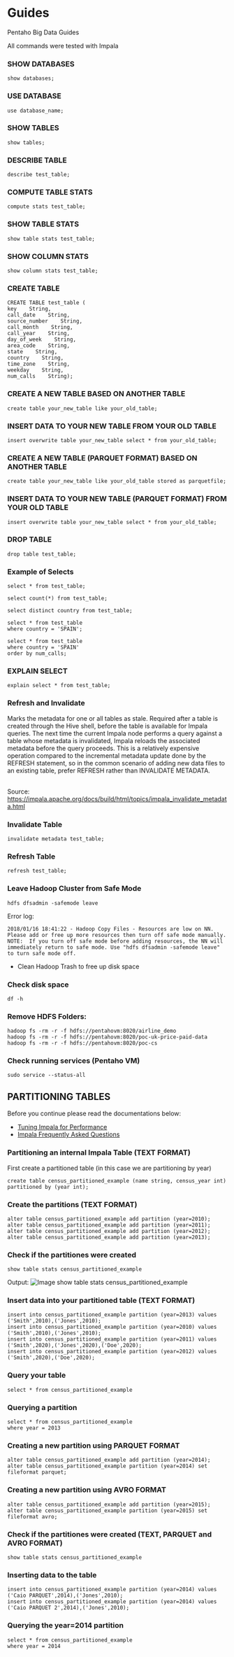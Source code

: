 # Guides

Pentaho Big Data Guides <BR>

All commands were tested with Impala<BR>

### SHOW DATABASES
```
show databases;
```

### USE DATABASE
```
use database_name;
```

### SHOW TABLES
```
show tables;
```

### DESCRIBE TABLE
```
describe test_table;
```

### COMPUTE TABLE STATS
```
compute stats test_table;
```

### SHOW TABLE STATS
```
show table stats test_table;
```

### SHOW COLUMN STATS
```
show column stats test_table;
```

### CREATE TABLE
```
CREATE TABLE test_table ( 
key    String, 
call_date    String, 
source_number    String, 
call_month    String, 
call_year    String, 
day_of_week    String, 
area_code    String,
state    String, 
country    String, 
time_zone    String, 
weekday    String, 
num_calls    String);
```

### CREATE A NEW TABLE BASED ON ANOTHER TABLE
```
create table your_new_table like your_old_table;
```

### INSERT DATA TO YOUR NEW TABLE FROM YOUR OLD TABLE
```
insert overwrite table your_new_table select * from your_old_table;
```

### CREATE A NEW TABLE (PARQUET FORMAT) BASED ON ANOTHER TABLE
```
create table your_new_table like your_old_table stored as parquetfile;
```

### INSERT DATA TO YOUR NEW TABLE (PARQUET FORMAT) FROM YOUR OLD TABLE
```
insert overwrite table your_new_table select * from your_old_table;
```

### DROP TABLE
```
drop table test_table;
```

### Example of Selects 
```
select * from test_table;
```

```
select count(*) from test_table;
```
```
select distinct country from test_table;
```
```
select * from test_table
where country = 'SPAIN';
```
```
select * from test_table
where country = 'SPAIN'
order by num_calls;
```

### EXPLAIN SELECT
```
explain select * from test_table;
```

### Refresh and Invalidate

Marks the metadata for one or all tables as stale. Required after a table is created through the Hive shell, before the table is available for Impala queries. The next time the current Impala node performs a query against a table whose metadata is invalidated, Impala reloads the associated metadata before the query proceeds. This is a relatively expensive operation compared to the incremental metadata update done by the REFRESH statement, so in the common scenario of adding new data files to an existing table, prefer REFRESH rather than INVALIDATE METADATA. <BR><BR>

Source:<BR>
https://impala.apache.org/docs/build/html/topics/impala_invalidate_metadata.html<BR>

### Invalidate Table
```
invalidate metadata test_table;
```

### Refresh Table
```
refresh test_table;
```

### Leave Hadoop Cluster from Safe Mode
```
hdfs dfsadmin -safemode leave
```

Error log:
```
2018/01/16 18:41:22 - Hadoop Copy Files - Resources are low on NN. Please add or free up more resources then turn off safe mode manually. NOTE:  If you turn off safe mode before adding resources, the NN will immediately return to safe mode. Use "hdfs dfsadmin -safemode leave" to turn safe mode off.
```

* Clean Hadoop Trash to free up disk space

### Check disk space
```
df -h
```

### Remove HDFS Folders:
```
hadoop fs -rm -r -f hdfs://pentahovm:8020/airline_demo
hadoop fs -rm -r -f hdfs://pentahovm:8020/poc-uk-price-paid-data
hadoop fs -rm -r -f hdfs://pentahovm:8020/poc-cs
```

### Check running services (Pentaho VM)
```
sudo service --status-all
```



## PARTITIONING TABLES
Before you continue please read the documentations below:

* [Tuning Impala for Performance](https://www.cloudera.com/documentation/enterprise/5-8-x/topics/impala_performance.html)
* [Impala Frequently Asked Questions](https://www.cloudera.com/documentation/enterprise/5-6-x/topics/impala_faq.html)


### Partitioning an internal Impala Table (TEXT FORMAT)

First create a partitioned table (in this case we are partitioning by year)

```
create table census_partitioned_example (name string, census_year int) partitioned by (year int);
```

### Create the partitions (TEXT FORMAT)
```
alter table census_partitioned_example add partition (year=2010);
alter table census_partitioned_example add partition (year=2011);
alter table census_partitioned_example add partition (year=2012);
alter table census_partitioned_example add partition (year=2013);
```

### Check if the partitiones were created 
```
show table stats census_partitioned_example
```

Output:
![Image show table stats census_partitioned_example](https://github.com/caiomsouza/pentaho-big-data-guides-and-sample-code/blob/master/guides/images/show_table_stats_from_a_partitioned_table.PNG)

### Insert data into your partitioned table (TEXT FORMAT)
```
insert into census_partitioned_example partition (year=2013) values ('Smith',2010),('Jones',2010);
insert into census_partitioned_example partition (year=2010) values ('Smith',2010),('Jones',2010);
insert into census_partitioned_example partition (year=2011) values ('Smith',2020),('Jones',2020),('Doe',2020);
insert into census_partitioned_example partition (year=2012) values ('Smith',2020),('Doe',2020);
```

### Query your table
```
select * from census_partitioned_example
```

### Querying a partition
```
select * from census_partitioned_example
where year = 2013 
```

### Creating a new partition using PARQUET FORMAT
```
alter table census_partitioned_example add partition (year=2014);
alter table census_partitioned_example partition (year=2014) set fileformat parquet;
```

### Creating a new partition using AVRO FORMAT
```
alter table census_partitioned_example add partition (year=2015);
alter table census_partitioned_example partition (year=2015) set fileformat avro;
```

### Check if the partitiones were created (TEXT, PARQUET and AVRO FORMAT)
```
show table stats census_partitioned_example
```

### Inserting data to the table
```
insert into census_partitioned_example partition (year=2014) values ('Caio PARQUET',2014),('Jones',2010);
insert into census_partitioned_example partition (year=2014) values ('Caio PARQUET 2',2014),('Jones',2010);
```

### Querying the year=2014 partition
```
select * from census_partitioned_example
where year = 2014
```

